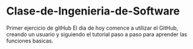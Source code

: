 # Clase-de-Ingenieria-de-Software
Primer ejercicio de gitHub
El dia de hoy comence a utilizar el GitHub, creando un usuario y siguiendo el tutorial paso a paso para aprender las funciones basicas.
